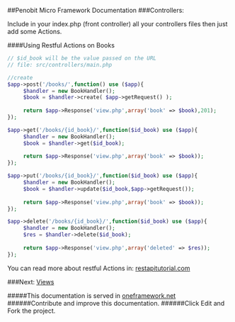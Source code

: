 ##Penobit Micro Framework Documentation
###Controllers:

Include in your index.php (front controller) all your controllers files then just add some Actions.

####Using Restful Actions on Books
```php
// $id_book will be the value passed on the URL
// file: src/controllers/main.php

//create
$app->post('/books/',function() use ($app){
     $handler = new BookHandler();
     $book = $handler->create( $app->getRequest() );
     
     return $app->Response('view.php',array('book' => $book),201);
});

$app->get('/books/{id_book}/',function($id_book) use ($app){
     $handler = new BookHandler();
     $book = $handler->get($id_book);
     
     return $app->Response('view.php',array('book' => $book));
});

$app->put('/books/{id_book}/',function($id_book) use ($app){
     $handler = new BookHandler();
     $book = $handler->update($id_book,$app->getRequest());
     
     return $app->Response('view.php',array('book' => $book));
});

$app->delete('/books/{id_book}/',function($id_book) use ($app){
     $handler = new BookHandler();
     $res = $handler->delete($id_book);
     
     return $app->Response('view.php',array('deleted' => $res));
});

```
You can read more about restful Actions in: 
[restapitutorial.com ](http://www.restapitutorial.com/lessons/httpmethods.html "restapitutorial.com")


###Next: [Views ](https://github.com/juliomatcom/one-php-microframework/blob/master/docs/views.md "Render views from controllers with One Framework")


#####This documentation is served in [oneframework.net ](http://oneframework.net/docs/ "More documentation of the One Framework")
######Contribute and improve this documentation.
######Click Edit and Fork the project.
